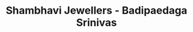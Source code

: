 ---
title: "Shambhavi Jewellers - Badipaedaga Srinivas"
url: /siddipet/shambhavi-jewellers-badipaedaga-srinivas/
shop: shop
---